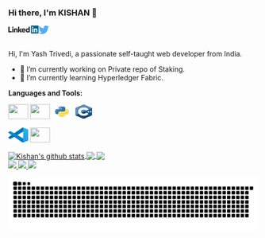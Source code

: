 ### Hi there, I'm KISHAN 👋

<a href="https://www.linkedin.com/in/kishan-sudani">
  <img align="left" alt="Kishan Sudani | LinkedIn"  width="61px" src="https://raw.githubusercontent.com/yashtrivedi2000/yashtrivedi2000/master/assets/linkedin.svg" />
</a>

<a href="https://twitter.com/Z3R097">
  <img align="left" alt="Z3R0 | Twitter" width="21px" src="https://raw.githubusercontent.com/yashtrivedi2000/yashtrivedi2000/master/assets/twitter.svg" />
</a>

<br />
<br />

Hi, I'm Yash Trivedi, a passionate self-taught web developer from India.

- 🔭 I’m currently working on Private repo of Staking.<!---[Dapp Chain](https://github.com/yashtrivedi2000/Dapp-Chain)-->
- 🌱 I’m currently learning Hyperledger Fabric.
<!-- - 👯 I’m looking to collaborate on [Dapp Chain](https://github.com/kishansudani) -->

**Languages and Tools:**

<code><img height="30" width="40" src="https://miro.medium.com/max/1400/0*yqbRInqX0ZRUlVS0"></code>
<code><img height="30" width="40" src="https://tecadmin.net/tutorial/wp-content/uploads/2017/09/bash-logo.jpg"></code>
<code><img height="30" width="40" src="https://raw.githubusercontent.com/github/explore/80688e429a7d4ef2fca1e82350fe8e3517d3494d/topics/python/python.png"></code>
<code><img height="30" width="40" src="https://raw.githubusercontent.com/github/explore/80688e429a7d4ef2fca1e82350fe8e3517d3494d/topics/cpp/cpp.png"></code>

<code><img height="30" width="40" src="https://raw.githubusercontent.com/github/explore/80688e429a7d4ef2fca1e82350fe8e3517d3494d/topics/visual-studio-code/visual-studio-code.png"></code>
<code><img height="30" width="40" src="https://files.gitter.im/ethereum/remix/h3Hj/remix_logo_light.png"></code>



<!---
  if you have forked this to use on your profile,
  Change the `github-readme-stats.vercel.app` to `github-readme-stats.vercel.app`
--->

<!-- Change the `github-readme-stats.vercel.app` to `github-readme-stats.vercel.app`  -->

<a href="#">
  <img align="center" src="https://github-readme-stats-anuraghazra1.vercel.app/api?username=kishansudani&show_icons=true&include_all_commits=true&theme=material-palenight" alt="Kishan's github stats" />
</a>
<a href="#">
  <!-- Change the `github-readme-stats.vercel.app` to `github-readme-stats.vercel.app`  -->
  <img align="center" src="https://github-readme-stats.vercel.app/api/top-langs/?username=kishansudani&layout=compact&theme=material-palenight" />
</a>

<a href="https://github.com/kishansudani/DappForVotting">
  <!-- Change the `github-readme-stats.vercel.app` to `github-readme-stats.vercel.app`  -->
  <img align="center" src="https://github-readme-stats.vercel.app/api/pin/?username=d3athgr1p&repo=Watchdog&theme=material-palenight" />
</a>


<div> 
  <a href="https://www.instagram.com/kishansudani" target="_blank">
    <img src="https://img.shields.io/badge/-Instagram-%23E4405F?style=for-the-badge&logo=instagram&logoColor=white" target="_blank">
  </a>
  <!-- <a href="https://www.facebook.com/willianmano" target="_blank">
    <img src="https://img.shields.io/badge/-Facebook-4267B2?style=for-the-badge&logo=instagram&logoColor=white" target="_blank">
  </a> -->
  <a href = "mailto:kishansudani661@gmail.com">
    <img src="https://img.shields.io/badge/-Gmail-%23333?style=for-the-badge&logo=gmail&logoColor=white" target="_blank">
  </a>
  <a href="https://www.linkedin.com/in/kishan-sudani/?locale=en_US" target="_blank">
    <img src="https://img.shields.io/badge/-LinkedIn-%230077B5?style=for-the-badge&logo=linkedin&logoColor=white" target="_blank">
  </a> 

![Snake animation](https://github.com/D3athGr1p/D3athGr1p/blob/main/github-contribution-grid-snake.svg)

</div>